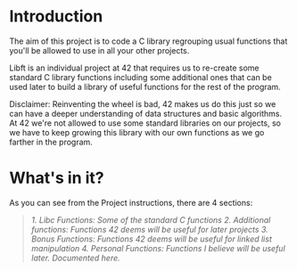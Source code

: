 # Introduction
The aim of this project is to code a C library regrouping usual functions that you'll be allowed to use in all your other projects.

Libft is an individual project at 42 that requires us to re-create some standard C library functions including some additional ones that can be used later to build a library of useful functions for the rest of the program.

Disclaimer: Reinventing the wheel is bad, 42 makes us do this just so we can have a deeper understanding of data structures and basic algorithms. At 42 we're not allowed to use some standard libraries on our projects, so we have to keep growing this library with our own functions as we go farther in the program.

# What's in it?

As you can see from the Project instructions, there are 4 sections:

> <i>
> 1. Libc Functions: Some of the standard C functions
> 2. Additional functions: Functions 42 deems will be useful for later projects
> 3. Bonus Functions: Functions 42 deems will be useful for linked list manipulation
> 4. Personal Functions: Functions I believe will be useful later. Documented here.</i>